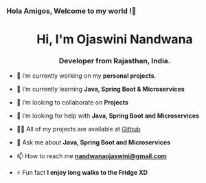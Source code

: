 ### Hola Amigos, Welcome to my world !👋

  <h1 align="center">Hi, I'm Ojaswini Nandwana</h1>
  <h3 align="center"> Developer from Rajasthan, India. </h3>

- 🔭 I’m currently working on my **personal projects**.

- 🌱 I’m currently learning **Java, Spring Boot & Microservices**

- 👯 I’m looking to collaborate on **Projects**

- 🤝 I’m looking for help with **Java, Spring Boot and Microservices**

- 👨‍💻 All of my projects are available at [Github](Github)

- 💬 Ask me about **Java, Spring Boot and Microservices**

- 📫 How to reach me **nandwanaojaswini@gmail.com**

- ⚡ Fun fact **I enjoy long walks to the Fridge XD**
